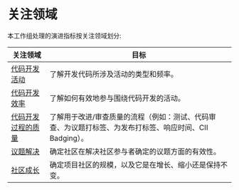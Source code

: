 # 关注领域

本工作组处理的演进指标按关注领域划分:

| 关注领域 | 目标 |
| --- | --- |
| [代码开发活动](code-development-activity) | 了解开发代码所涉及活动的类型和频率。 |
| [代码开发效率](code-development-efficiency) | 了解如何有效地参与围绕代码开发的活动。 |
| [代码开发过程的质量](code-development-process-quality) | 了解用于改进/审查质量的流程（例如：测试、代码审查、为议题打标签、为发布打标签、响应时间、CII Badging）。 |
| [议题解决](issue-resolution) | 确定社区在解决社区参与者确定的议题方面的有效性。 |
| [社区成长](community-growth) | 确定项目社区的规模，以及它是在增长、缩小还是保持不变。 |
